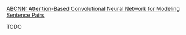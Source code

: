 [ABCNN: Attention-Based Convolutional Neural Network
for Modeling Sentence Pairs](https://pdfs.semanticscholar.org/7f3a/e283243e15e05f188a05779ccfae9a3567f4.pdf?_ga=1.31468670.1904056589.1479429331)

TODO




